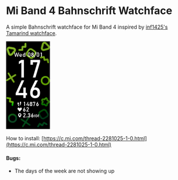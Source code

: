 # Mi Band 4 Bahnschrift Watchface 

A simple Bahnschrift watchface for Mi Band 4 inspired by [inf1425's Tamarind watchface](https://amazfitwatchfaces.com/mi-band-4/view/11263).

![Watchface image](https://github.com/jchng/bahnschrift-mi-band-4-watchface/raw/master/bahnschrift_preview.png)

How to install: [https://c.mi.com/thread-2281025-1-0.html](https://c.mi.com/thread-2281025-1-0.html)

#### Bugs:
* The days of the week are not showing up
